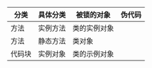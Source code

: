 
| 分类 | 具体分类 | 被锁的对象 | 伪代码 |
| --- | --- | --- | --- |
| 方法| 实例方法 | 类的实例对象 | |
| 方法 | 静态方法 | 类对象 | | 
| 代码块 | 实例对象 | 类的示例对象 | |
